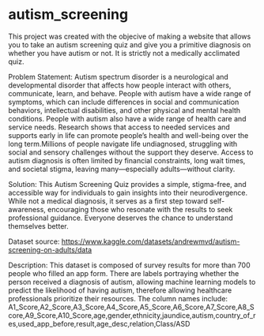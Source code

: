 # autism_screening 
This project was created with the objecive of making a website that allows you to take an autism screening quiz and give you a primitive diagnosis on whether you have autism or not. It is strictly not a medically acclimated quiz.

Problem Statement:
Autism spectrum disorder is a neurological and developmental disorder that affects how people interact with others, communicate, learn, and behave.
People with autism have a wide range of symptoms, which can include differences in social and communication behaviors, intellectual disabilities, and other physical and mental health conditions. People with autism also have a wide range of health care and service needs. Research shows that access to needed services and supports early in life can promote people’s health and well-being over the long term.Millions of people navigate life undiagnosed, struggling with social and sensory challenges without the support they deserve. Access to autism diagnosis is often limited by financial constraints, long wait times, and societal stigma, leaving many—especially adults—without clarity.

Solution:
This Autism Screening Quiz provides a simple, stigma-free, and accessible way for individuals to gain insights into their neurodivergence. While not a medical diagnosis, it serves as a first step toward self-awareness, encouraging those who resonate with the results to seek professional guidance. Everyone deserves the chance to understand themselves better.

Dataset source:
https://www.kaggle.com/datasets/andrewmvd/autism-screening-on-adults/data

Description:
This dataset is composed of survey results for more than 700 people who filled an app form. There are labels portraying whether the person received a diagnosis of autism, allowing machine learning models to predict the likelihood of having autism, therefore allowing healthcare professionals prioritize their resources.
The column names include: A1_Score,A2_Score,A3_Score,A4_Score,A5_Score,A6_Score,A7_Score,A8_Score,A9_Score,A10_Score,age,gender,ethnicity,jaundice,autism,country_of_res,used_app_before,result,age_desc,relation,Class/ASD
